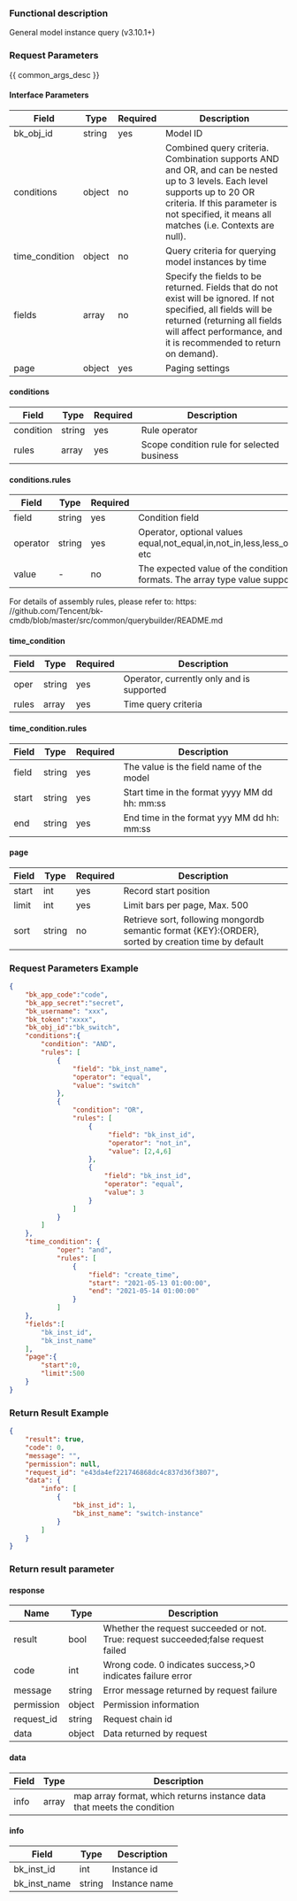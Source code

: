 ### Functional description

General model instance query (v3.10.1+)

### Request Parameters

{{ common_args_desc }}

#### Interface Parameters

|    Field    |  Type  | Required | Description                                                                                                 |
|------------|--------|------|-----------------------------------------------------------------------------------------------------------------|
| bk_obj_id  | string |yes| Model ID                                                                                                          |
| conditions | object |no| Combined query criteria. Combination supports AND and OR, and can be nested up to 3 levels. Each level supports up to 20 OR criteria. If this parameter is not specified, it means all matches (i.e. Contexts are null).|
| time_condition      |  object     | no     | Query criteria for querying model instances by time|
| fields     |  array  |no| Specify the fields to be returned. Fields that do not exist will be ignored. If not specified, all fields will be returned (returning all fields will affect performance, and it is recommended to return on demand).    |
| page       |  object |yes| Paging settings                                                                                                        |

#### conditions

| Field      | Type      | Required   | Description      |
|-----------|------------|--------|------------|
| condition |  string  |yes    | Rule operator|
| rules |  array  | yes      | Scope condition rule for selected business|

#### conditions.rules

|   Field   | Type| Required| Description                                                                                                     |
|----------|--------|------|-----------------------------------------------------------------------------------------------------------|
| field    |  string |yes| Condition field                                                                                                  |
| operator | string |yes| Operator, optional values equal,not_equal,in,not_in,less,less_or_equal,greater,greater_or_equal,between,not_between, etc|
| value    |   -    |no| The expected value of the condition field. Different values correspond to different value formats. The array type value supports up to 500 elements                          |

For details of assembly rules, please refer to: https: //github.com/Tencent/bk-cmdb/blob/master/src/common/querybuilder/README.md

#### time_condition

| Field   | Type   | Required| Description              |
|-------|--------|-----|--------------------|
| oper  | string |yes| Operator, currently only and is supported|
| rules | array  |yes| Time query criteria         |

#### time_condition.rules

| Field   | Type   | Required| Description                             |
|-------|--------|-----|----------------------------------|
| field | string |yes| The value is the field name of the model                  |
| start | string |yes| Start time in the format yyyy MM dd hh: mm:ss|
| end   |  string |yes| End time in the format yyy MM dd hh: mm:ss|

#### page

|  Field| Type| Required| Description                                                            |
|-------|--------|------|------------------------------------------------------------------|
| start | int    | yes | Record start position                                                     |
| limit | int    | yes | Limit bars per page, Max. 500                                            |
| sort  | string |no| Retrieve sort, following mongordb semantic format {KEY}:{ORDER}, sorted by creation time by default|

### Request Parameters Example

```json
{
    "bk_app_code":"code",
    "bk_app_secret":"secret",
    "bk_username": "xxx",
    "bk_token":"xxxx",
    "bk_obj_id":"bk_switch",
    "conditions":{
        "condition": "AND",
        "rules": [
            {
                "field": "bk_inst_name",
                "operator": "equal",
                "value": "switch"
            },
            {
                "condition": "OR",
                "rules": [
                    {
                         "field": "bk_inst_id",
                         "operator": "not_in",
                         "value": [2,4,6]
                    },
                    {
                        "field": "bk_inst_id",
                        "operator": "equal",
                        "value": 3
                    }
                ]
            }
        ]
    },
    "time_condition": {
            "oper": "and",
            "rules": [
                {
                    "field": "create_time",
                    "start": "2021-05-13 01:00:00",
                    "end": "2021-05-14 01:00:00"
                }
            ]
    },
    "fields":[
        "bk_inst_id",
        "bk_inst_name"
    ],
    "page":{
        "start":0,
        "limit":500
    }
}
```

### Return Result Example

```json
{
    "result": true,
    "code": 0,
    "message": "",
    "permission": null,
    "request_id": "e43da4ef221746868dc4c837d36f3807",
    "data": {
        "info": [
            {
                "bk_inst_id": 1,
                "bk_inst_name": "switch-instance"
            }
        ]
    }
}
```

### Return result parameter

#### response

| Name    | Type   | Description                                    |
| ------- | ------ | ------------------------------------- |
| result  | bool   | Whether the request succeeded or not. True: request succeeded;false request failed|
| code    |  int    | Wrong code. 0 indicates success,>0 indicates failure error    |
| message | string |Error message returned by request failure                    |
| permission    |  object |Permission information    |
| request_id    |  string |Request chain id    |
| data    |  object |Data returned by request                           |

#### data

| Field| Type| Description                                |
|------|-------|-------------------------------------|
| info | array |map array format, which returns instance data that meets the condition|

#### info
| Field| Type| Description                                |
|------|-------|-------------------------------------|
| bk_inst_id | int |Instance id|
| bk_inst_name | string |Instance name|
